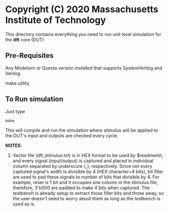 # Copyright (C) 2020 Massachusetts Institute of Technology #


This directory contains everything you need to run unit level simulation for the **dft** core (DUT)

## Pre-Requisites ##

Any Modelsim or Questa version installed that supports SystemVerilog and Verilog.

make utility

## To Run simulation ##

Just type  

```
make
```

This will compile and run the simulation where stimulus will be applied to the DUT's input and outputs are checked every cycle.

**NOTES**:

1. Vector file (dft_stimulus.txt) is in HEX format to be used by $readmemh, and every signal (input/output) is captured and placed in individual column separated by underscore (_), respectively. Since not every captured signal's width is divisible by 4 (HEX character=4 bits), bit filler are used to pad these signals to number of bits that divisible by 4. For example, reset is 1 bit and it occupies one column in the stimulus file, therefore, 3'b000 are padded to make 4 bits when captured. The testbench is already setup to extract those filler bits and throw away, so the user doesn't need to worry about them as long as the testbench is used as is.




